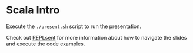 Scala Intro
===========

Execute the `./present.sh` script to run the presentation.

Check out [REPLsent](https://github.com/marconilanna/REPLesent) for
more information about how to navigate the slides and execute the code
examples.

